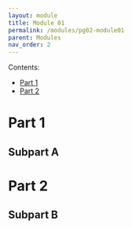 ```yaml
---
layout: module
title: Module 01
permalink: /modules/pg02-module01
parent: Modules
nav_order: 2
---
```


Contents:
* [Part 1](#part-1)
* [Part 2](#part-2)


# Part 1

## Subpart A


# Part 2

## Subpart B